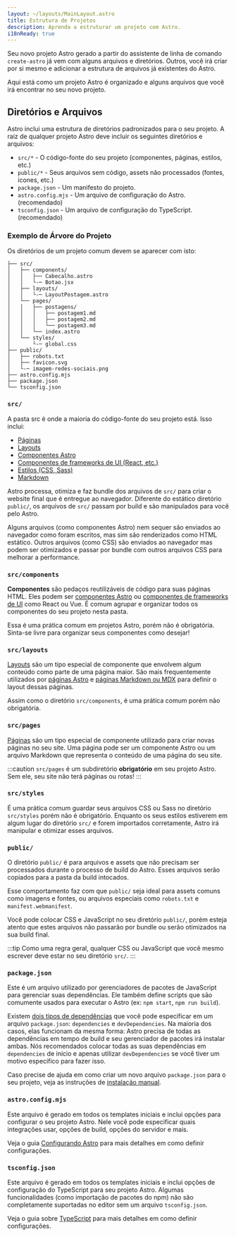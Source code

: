 ```yaml
---
layout: ~/layouts/MainLayout.astro
title: Estrutura de Projetos
description: Aprenda a estruturar um projeto com Astro.
i18nReady: true
---
```


Seu novo projeto Astro gerado a partir do assistente de linha de comando `create-astro` já vem com alguns arquivos e diretórios. Outros, você irá criar por si mesmo e adicionar a estrutura de arquivos já existentes do Astro.

Aqui está como um projeto Astro é organizado e alguns arquivos que você irá encontrar no seu novo projeto.

## Diretórios e Arquivos

Astro inclui uma estrutura de diretórios padronizados para o seu projeto. A raiz de qualquer projeto Astro deve incluir os seguintes diretórios e arquivos:

- `src/*` - O código-fonte do seu projeto (componentes, páginas, estilos, etc.)
- `public/*` - Seus arquivos sem código, assets não processados (fontes, ícones, etc.)
- `package.json` - Um manifesto do projeto.
- `astro.config.mjs` - Um arquivo de configuração do Astro. (recomendado)
- `tsconfig.json` - Um arquivo de configuração do TypeScript. (recomendado)

### Exemplo de Árvore do Projeto

Os diretórios de um projeto comum devem se aparecer com isto:

```
├── src/
│   ├── components/
│   │   ├── Cabecalho.astro
│   │   └-─ Botao.jsx
│   ├── layouts/
│   │   └-─ LayoutPostagem.astro
│   └── pages/
│   │   ├── postagens/
│   │   │   ├── postagem1.md
│   │   │   ├── postagem2.md
│   │   │   └── postagem3.md
│   │   └── index.astro
│   └── styles/
│       └-─ global.css
├── public/
│   ├── robots.txt
│   ├── favicon.svg
│   └-─ imagem-redes-sociais.png
├── astro.config.mjs
├── package.json
└── tsconfig.json
```

### `src/`

A pasta src é onde a maioria do código-fonte do seu projeto está. Isso inclui:

- [Páginas](/pt-br/core-concepts/astro-pages/)
- [Layouts](/pt-br/core-concepts/layouts/)
- [Componentes Astro](/pt-br/core-concepts/astro-components/)
- [Componentes de frameworks de UI (React, etc.)](/pt-br/core-concepts/framework-components/)
- [Estilos (CSS, Sass)](/pt-br/guides/styling/)
- [Markdown](/pt-br/guides/markdown-content/)

Astro processa, otimiza e faz bundle dos arquivos de `src/` para criar o website final que é entregue ao navegador. Diferente do estático diretório `public/`, os arquivos de `src/` passam por build e são manipulados para você pelo Astro.

Alguns arquivos (como componentes Astro) nem sequer são enviados ao navegador como foram escritos, mas sim são renderizados como HTML estático. Outros arquivos (como CSS) são enviados ao navegador mas podem ser otimizados e passar por bundle com outros arquivos CSS para melhorar a performance.

### `src/components`

**Componentes** são pedaços reutilizáveis de código para suas páginas HTML. Eles podem ser [componentes Astro](/pt-br/core-concepts/astro-components/) ou [componentes de frameworks de UI](/pt-br/core-concepts/framework-components/) como React ou Vue. É comum agrupar e organizar todos os componentes do seu projeto nesta pasta.

Essa é uma prática comum em projetos Astro, porém não é obrigatória. Sinta-se livre para organizar seus componentes como desejar!

### `src/layouts`

[Layouts](/pt-br/core-concepts/layouts/) são um tipo especial de componente que envolvem algum conteúdo como parte de uma página maior. São mais frequentemente utilizados por [páginas Astro](/pt-br/core-concepts/astro-pages/) e [páginas Markdown ou MDX](/pt-br/guides/markdown-content/) para definir o layout dessas páginas.

Assim como o diretório `src/components`, é uma prática comum porém não obrigatória.

### `src/pages`

[Páginas](/pt-br/core-concepts/astro-pages/) são um tipo especial de componente utilizado para criar novas páginas no seu site. Uma página pode ser um componente Astro ou um arquivo Markdown que representa o conteúdo de uma página do seu site.

:::caution
`src/pages` é um subdiretório **obrigatório** em seu projeto Astro. Sem ele, seu site não terá páginas ou rotas!
:::

### `src/styles`

É uma prática comum guardar seus arquivos CSS ou Sass no diretório `src/styles` porém não é obrigatório. Enquanto os seus estilos estiverem em algum lugar do diretório `src/` e forem importados corretamente, Astro irá manipular e otimizar esses arquivos.

### `public/`

O diretório `public/` é para arquivos e assets que não precisam ser processados durante o processo de build do Astro. Esses arquivos serão copiados para a pasta da build intocados.

Esse comportamento faz com que `public/` seja ideal para assets comuns como imagens e fontes, ou arquivos especiais como `robots.txt` e `manifest.webmanifest`.

Você pode colocar CSS e JavaScript no seu diretório `public/`, porém esteja atento que estes arquivos não passarão por bundle ou serão otimizados na sua build final.

:::tip
Como uma regra geral, qualquer CSS ou JavaScript que você mesmo escrever deve estar no seu diretório `src/`.
:::

### `package.json`

Este é um arquivo utilizado por gerenciadores de pacotes de JavaScript para gerenciar suas dependências. Ele também define scripts que são comumente usados para executar o Astro (ex: `npm start`, `npm run build`).

Existem [dois tipos de dependências](https://docs.npmjs.com/specifying-dependencies-and-devdependencies-in-a-package-json-file) que você pode especificar em um arquivo `package.json`: `dependencies` e `devDependencies`. Na maioria dos casos, elas funcionam da mesma forma: Astro precisa de todas as dependências em tempo de build e seu gerenciador de pacotes irá instalar ambas. Nós recomendados colocar todas as suas dependências em  `dependencies` de início e apenas utilizar `devDependencies` se você tiver um motivo específico para fazer isso.

Caso precise de ajuda em como criar um novo arquivo `package.json` para o seu projeto, veja as instruções de [instalação manual](/pt-br/install/manual/).

### `astro.config.mjs`

Este arquivo é gerado em todos os templates iniciais e inclui opções para configurar o seu projeto Astro. Nele você pode especificar quais integrações usar, opções de build, opções do servidor e mais.

Veja o guia [Configurando Astro](/pt-br/guides/configuring-astro/) para mais detalhes em como definir configurações.

### `tsconfig.json`

Este arquivo é gerado em todos os templates iniciais e inclui opções de configuração do TypeScript para seu projeto Astro. Algumas funcionalidades (como importação de pacotes do npm) não são completamente suportadas no editor sem um arquivo `tsconfig.json`.

Veja o guia sobre [TypeScript](/en/guides/typescript/) para mais detalhes em como definir configurações.
